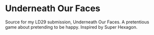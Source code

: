 Underneath Our Faces
====

Source for my LD29 submission, Underneath Our Faces.
A pretentious game about pretending to be happy. Inspired by Super Hexagon.
